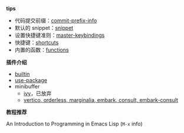 

**tips**

- 代码提交前缀：[commit-prefix-info](./commit-prefix-info.md)
- 默认的 snippet：[snippet](./default-snippet.md)
- 设置快捷键准则：[master-keybindings](./master-keybindings.md)
- 快捷键：[shortcuts](./shortcuts.md)
- 内置的函数：[functions](./functions.md)



**插件介绍**

- [builtin](./builtin-modes.md)
- [use-package](./use-package-keywords.md)
- minibuffer
  - [ivy](./ivy.md)，已放弃
  - [vertico, orderless, marginalia, embark, consult, embark-consult](./vertico,orderless,marginalia,embark.md)


**教程推荐**

An Introduction to Programming in Emacs Lisp (`M-x` info)

